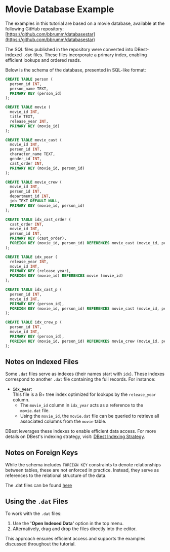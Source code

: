 # Movie Database Example

The examples in this tutorial are based on a movie database, available at the following GitHub repository:  
[https://github.com/bbrumm/databasestar](https://github.com/bbrumm/databasestar)  


The SQL files published in the repository were converted into DBest-indexed `.dat` files. These files incorporate a primary index, enabling efficient lookups and ordered reads.


Below is the schema of the database, presented in SQL-like format:

```sql
CREATE TABLE person (
  person_id INT,
  person_name TEXT,
  PRIMARY KEY (person_id)
);

CREATE TABLE movie (
  movie_id INT,
  title TEXT,
  release_year INT,
  PRIMARY KEY (movie_id)
);

CREATE TABLE movie_cast (
  movie_id INT,
  person_id INT,
  character_name TEXT,
  gender_id INT,
  cast_order INT,
  PRIMARY KEY (movie_id, person_id)
);

CREATE TABLE movie_crew (
  movie_id INT,
  person_id INT,
  department_id INT,
  job TEXT DEFAULT NULL,
  PRIMARY KEY (movie_id, person_id)
);

CREATE TABLE idx_cast_order (
  cast_order INT,
  movie_id INT,
  person_id INT,
  PRIMARY KEY (cast_order),
  FOREIGN KEY (movie_id, person_id) REFERENCES movie_cast (movie_id, person_id)
);

CREATE TABLE idx_year (
  release_year INT,
  movie_id INT,
  PRIMARY KEY (release_year),
  FOREIGN KEY (movie_id) REFERENCES movie (movie_id)
);

CREATE TABLE idx_cast_p (
  person_id INT,
  movie_id INT,
  PRIMARY KEY (person_id),
  FOREIGN KEY (movie_id, person_id) REFERENCES movie_cast (movie_id, person_id)
);

CREATE TABLE idx_crew_p (
  person_id INT,
  movie_id INT,
  PRIMARY KEY (person_id),
  FOREIGN KEY (movie_id, person_id) REFERENCES movie_crew (movie_id, person_id)
);

```
## Notes on Indexed Files

Some `.dat` files serve as indexes (their names start with `idx`). These indexes correspond to another `.dat` file containing the full records. For instance:

- **`idx_year`**:  
  This file is a B+ tree index optimized for lookups by the `release_year` column.  
  - The `movie_id` column in `idx_year` acts as a reference to the `movie.dat` file.  
  - Using the `movie_id`, the `movie.dat` file can be queried to retrieve all associated columns from the `movie` table.

DBest leverages these indexes to enable efficient data access. For more details on DBest's indexing strategy, visit: [DBest Indexing Strategy](xxx).

## Notes on Foreign Keys

While the schema includes `FOREIGN KEY` constraints to denote relationships between tables, these are not enforced in practice. Instead, they serve as references to the relational structure of the data.

The .dat files can be found [here](https://github.com/mergen-sergio/DBest/edit/main/tutorial/data/)

## Using the `.dat` Files

To work with the `.dat` files:
1. Use the **'Open Indexed Data'** option in the top menu.  
2. Alternatively, drag and drop the files directly into the editor.

This approach ensures efficient access and supports the examples discussed throughout the tutorial.







